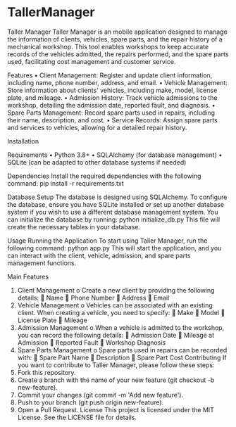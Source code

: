 # TallerManager
Taller Manager
Taller Manager is an mobile application designed to manage the information of clients, vehicles, spare parts, and the repair history of a mechanical workshop. This tool enables workshops to keep accurate records of the vehicles admitted, the repairs performed, and the spare parts used, facilitating cost management and customer service.

Features
•	Client Management: Register and update client information, including name, phone number, address, and email.
•	Vehicle Management: Store information about clients' vehicles, including make, model, license plate, and mileage.
•	Admission History: Track vehicle admissions to the workshop, detailing the admission date, reported fault, and diagnosis.
•	Spare Parts Management: Record spare parts used in repairs, including their name, description, and cost.
•	Service Records: Assign spare parts and services to vehicles, allowing for a detailed repair history.

Installation

Requirements
•	Python 3.8+
•	SQLAlchemy (for database management)
•	SQLite (can be adapted to other database systems if needed)

Dependencies
Install the required dependencies with the following command:
pip install -r requirements.txt

Database Setup
The database is designed using SQLAlchemy. To configure the database, ensure you have SQLite installed or set up another database system if you wish to use a different database management system.
You can initialize the database by running:
python initialize_db.py
This file will create the necessary tables in your database.

Usage
Running the Application
To start using Taller Manager, run the following command:
python app.py
This will start the application, and you can interact with the client, vehicle, admission, and spare parts management functions.

Main Features
1.	Client Management
o	Create a new client by providing the following details:
	Name
	Phone Number
	Address
	Email
2.	Vehicle Management
o	Vehicles can be associated with an existing client. When creating a vehicle, you need to specify:
	Make
	Model
	License Plate
	Mileage
3.	Admission Management
o	When a vehicle is admitted to the workshop, you can record the following details:
	Admission Date
	Mileage at Admission
	Reported Fault
	Workshop Diagnosis
4.	Spare Parts Management
o	Spare parts used in repairs can be recorded with:
	Spare Part Name
	Description
	Spare Part Cost
Contributing
If you want to contribute to Taller Manager, please follow these steps:
1.	Fork this repository.
2.	Create a branch with the name of your new feature (git checkout -b new-feature).
3.	Commit your changes (git commit -m 'Add new feature').
4.	Push to your branch (git push origin new-feature).
5.	Open a Pull Request.
License
This project is licensed under the MIT License. See the LICENSE file for details.
